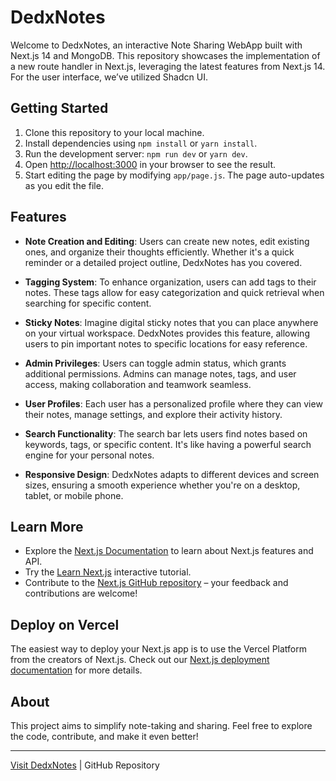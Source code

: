# DedxNotes

Welcome to DedxNotes, an interactive Note Sharing WebApp built with Next.js 14 and MongoDB. This repository showcases the implementation of a new route handler in Next.js, leveraging the latest features from Next.js 14. For the user interface, we’ve utilized Shadcn UI.

## Getting Started

1. Clone this repository to your local machine.
2. Install dependencies using `npm install` or `yarn install`.
3. Run the development server: `npm run dev` or `yarn dev`.
4. Open [http://localhost:3000](http://localhost:3000) in your browser to see the result.
5. Start editing the page by modifying `app/page.js`. The page auto-updates as you edit the file.

## Features

- **Note Creation and Editing**: Users can create new notes, edit existing ones, and organize their thoughts efficiently. Whether it's a quick reminder or a detailed project outline, DedxNotes has you covered.

- **Tagging System**: To enhance organization, users can add tags to their notes. These tags allow for easy categorization and quick retrieval when searching for specific content.

- **Sticky Notes**: Imagine digital sticky notes that you can place anywhere on your virtual workspace. DedxNotes provides this feature, allowing users to pin important notes to specific locations for easy reference.

- **Admin Privileges**: Users can toggle admin status, which grants additional permissions. Admins can manage notes, tags, and user access, making collaboration and teamwork seamless.

- **User Profiles**: Each user has a personalized profile where they can view their notes, manage settings, and explore their activity history.

- **Search Functionality**: The search bar lets users find notes based on keywords, tags, or specific content. It's like having a powerful search engine for your personal notes.

- **Responsive Design**: DedxNotes adapts to different devices and screen sizes, ensuring a smooth experience whether you're on a desktop, tablet, or mobile phone.

## Learn More

- Explore the [Next.js Documentation](https://nextjs.org/docs%29) to learn about Next.js features and API.
- Try the [Learn Next.js](https://nextjs.org/learn%29) interactive tutorial.
- Contribute to the [Next.js GitHub repository](https://github.com/vercel/next.js%29) – your feedback and contributions are welcome!

## Deploy on Vercel

The easiest way to deploy your Next.js app is to use the Vercel Platform from the creators of Next.js. Check out our [Next.js deployment documentation](https://nextjs.org/docs%29) for more details.

## About

This project aims to simplify note-taking and sharing. Feel free to explore the code, contribute, and make it even better!

---

[Visit DedxNotes]([https://dedxnotes.vercel.app/%29](https://github.com/DedxAB/Nextjs14-MongoDB-xNotes)) | GitHub Repository
